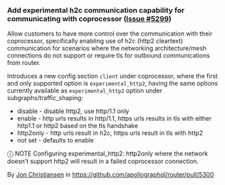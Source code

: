 ### Add experimental h2c communication capability for communicating with coprocessor ([Issue #5299](https://github.com/apollographql/router/issues/5299))

Allow customers to have more control over the communication with their coprocessor, specifically enabling use of h2c (http2 cleartext) communication for scenarios where the networking architecture/mesh connections do not support or require tls for outbound communications from router.

Introduces a new config section `client` under coprocessor, where the first and only supported option is `experimental_http2`, having the same options currently available as `experimental_http2` option under subgraphs/traffic_shaping:

- disable - disable http2, use http/1.1 only
- enable - http urls results in http/1.1, https urls results in tls with either http1.1 or http2 based on the tls handshake 
- http2only - http urls result in h2c, https urls result in tls with http2
- not set - defaults to enable

ⓘ NOTE Configuring experimental_http2: http2only where the network doesn't support http2 will result in a failed coprocessor connection.

By [Jon Christiansen](https://github.com/theJC) in https://github.com/apollographql/router/pull/5300